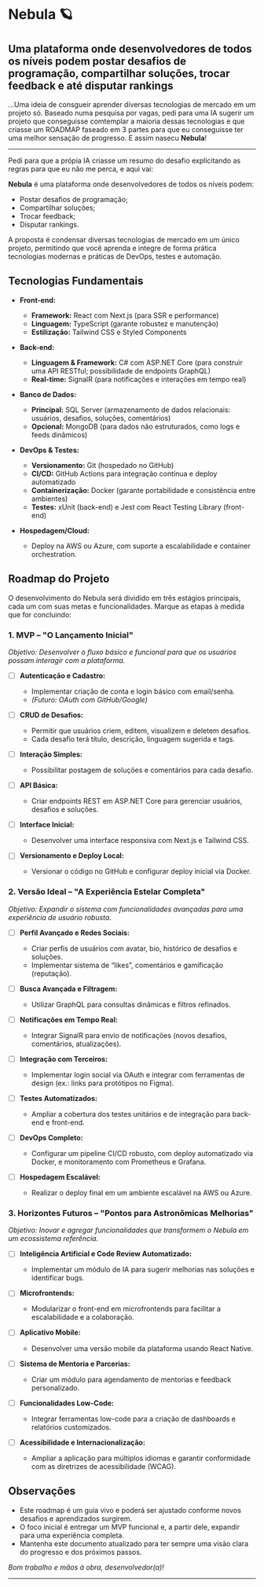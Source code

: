 # Nebula 🪐

## Uma plataforma onde desenvolvedores de todos os níveis podem postar desafios de programação, compartilhar soluções, trocar feedback e até disputar rankings

...Uma ideia de consgueir aprender diversas tecnologias de mercado em um projeto só.
Baseado numa pesquisa por vagas, pedi para uma IA sugerir um projeto que conseguisse comtemplar a maioria dessas tecnologias e que criasse um ROADMAP faseado em 3 partes para que eu conseguisse ter uma melhor sensação de progresso. E assim nasecu **Nebula**!

---

Pedi para que a própia IA criasse um resumo do desafio explicitando as regras para que eu não me perca, e aqui vai:

**Nebula** é uma plataforma onde desenvolvedores de todos os níveis podem:

- Postar desafios de programação;
- Compartilhar soluções;
- Trocar feedback;
- Disputar rankings.

A proposta é condensar diversas tecnologias de mercado em um único projeto, permitindo que você aprenda e integre de forma prática tecnologias modernas e práticas de DevOps, testes e automação.

## Tecnologias Fundamentais

- **Front-end:**
  - **Framework:** React com Next.js (para SSR e performance)
  - **Linguagem:** TypeScript (garante robustez e manutenção)
  - **Estilização:** Tailwind CSS e Styled Components

- **Back-end:**
  - **Linguagem & Framework:** C# com ASP.NET Core (para construir uma API RESTful; possibilidade de endpoints GraphQL)
  - **Real-time:** SignalR (para notificações e interações em tempo real)

- **Banco de Dados:**
  - **Principal:** SQL Server (armazenamento de dados relacionais: usuários, desafios, soluções, comentários)
  - **Opcional:** MongoDB (para dados não estruturados, como logs e feeds dinâmicos)

- **DevOps & Testes:**
  - **Versionamento:** Git (hospedado no GitHub)
  - **CI/CD:** GitHub Actions para integração contínua e deploy automatizado
  - **Containerização:** Docker (garante portabilidade e consistência entre ambientes)
  - **Testes:** xUnit (back-end) e Jest com React Testing Library (front-end)

- **Hospedagem/Cloud:**
  - Deploy na AWS ou Azure, com suporte a escalabilidade e container orchestration.

## Roadmap do Projeto

O desenvolvimento do Nebula será dividido em três estágios principais, cada um com suas metas e funcionalidades. Marque as etapas à medida que for concluindo:

### 1. MVP – "O Lançamento Inicial"

*Objetivo: Desenvolver o fluxo básico e funcional para que os usuários possam interagir com a plataforma.*

- [ ] **Autenticação e Cadastro:**  
  - Implementar criação de conta e login básico com email/senha.
  - *(Futuro: OAuth com GitHub/Google)*

- [ ] **CRUD de Desafios:**  
  - Permitir que usuários criem, editem, visualizem e deletem desafios.  
  - Cada desafio terá título, descrição, linguagem sugerida e tags.

- [ ] **Interação Simples:**  
  - Possibilitar postagem de soluções e comentários para cada desafio.

- [ ] **API Básica:**  
  - Criar endpoints REST em ASP.NET Core para gerenciar usuários, desafios e soluções.

- [ ] **Interface Inicial:**  
  - Desenvolver uma interface responsiva com Next.js e Tailwind CSS.

- [ ] **Versionamento e Deploy Local:**  
  - Versionar o código no GitHub e configurar deploy inicial via Docker.

### 2. Versão Ideal – "A Experiência Estelar Completa"

*Objetivo: Expandir o sistema com funcionalidades avançadas para uma experiência de usuário robusta.*

- [ ] **Perfil Avançado e Redes Sociais:**  
  - Criar perfis de usuários com avatar, bio, histórico de desafios e soluções.  
  - Implementar sistema de “likes”, comentários e gamificação (reputação).

- [ ] **Busca Avançada e Filtragem:**  
  - Utilizar GraphQL para consultas dinâmicas e filtros refinados.

- [ ] **Notificações em Tempo Real:**  
  - Integrar SignalR para envio de notificações (novos desafios, comentários, atualizações).

- [ ] **Integração com Terceiros:**  
  - Implementar login social via OAuth e integrar com ferramentas de design (ex.: links para protótipos no Figma).

- [ ] **Testes Automatizados:**  
  - Ampliar a cobertura dos testes unitários e de integração para back-end e front-end.

- [ ] **DevOps Completo:**  
  - Configurar um pipeline CI/CD robusto, com deploy automatizado via Docker, e monitoramento com Prometheus e Grafana.

- [ ] **Hospedagem Escalável:**  
  - Realizar o deploy final em um ambiente escalável na AWS ou Azure.

### 3. Horizontes Futuros – "Pontos para Astronômicas Melhorias"

*Objetivo: Inovar e agregar funcionalidades que transformem o Nebula em um ecossistema referência.*

- [ ] **Inteligência Artificial e Code Review Automatizado:**  
  - Implementar um módulo de IA para sugerir melhorias nas soluções e identificar bugs.

- [ ] **Microfrontends:**  
  - Modularizar o front-end em microfrontends para facilitar a escalabilidade e a colaboração.

- [ ] **Aplicativo Mobile:**  
  - Desenvolver uma versão mobile da plataforma usando React Native.

- [ ] **Sistema de Mentoria e Parcerias:**  
  - Criar um módulo para agendamento de mentorias e feedback personalizado.

- [ ] **Funcionalidades Low-Code:**  
  - Integrar ferramentas low-code para a criação de dashboards e relatórios customizados.

- [ ] **Acessibilidade e Internacionalização:**  
  - Ampliar a aplicação para múltiplos idiomas e garantir conformidade com as diretrizes de acessibilidade (WCAG).

## Observações

- Este roadmap é um guia vivo e poderá ser ajustado conforme novos desafios e aprendizados surgirem.
- O foco inicial é entregar um MVP funcional e, a partir dele, expandir para uma experiência completa.
- Mantenha este documento atualizado para ter sempre uma visão clara do progresso e dos próximos passos.

*Bom trabalho e mãos à obra, desenvolvedor(a)!*

---
